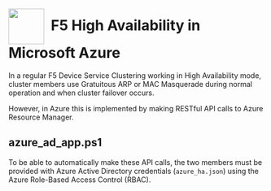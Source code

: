# <img align="center" src="https://github.com/ArtiomL/storage/blob/master/img/azure.png" height="70">&nbsp;&nbsp;F5 High Availability in Microsoft Azure

In a regular F5 Device Service Clustering working in High Availability mode, cluster members use Gratuitous ARP or MAC Masquerade during normal operation and when cluster failover occurs.

However, in Azure this is implemented by making RESTful API calls to Azure Resource Manager.

## azure_ad_app.ps1

To be able to automatically make these API calls, the two members must be provided with Azure Active Directory credentials (`azure_ha.json`) using the Azure Role-Based Access Control (RBAC).
